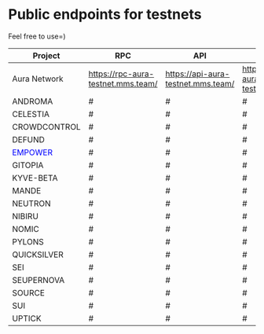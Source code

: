 # Public endpoints for testnets
Feel free to use=)

| Project | RPC | API | gRPC |
| ------ | ------ | ------ | ------ |
| Aura Network | https://rpc-aura-testnet.mms.team/ | https://api-aura-testnet.mms.team/ | https://grpc-aura-testnet.mms.team/ |
| ANDROMA | # | # | # |
| CELESTIA | # | # | # |
| CROWDCONTROL | # | # | # |
| DEFUND | # | # | # |
| <span style="color:blue">EMPOWER</span> | # | # | # |
| GITOPIA | # | # | # |
| KYVE-BETA | # | # | # |
| MANDE | # | # | # |
| NEUTRON | # | # | # |
| NIBIRU | # | # | # |
| NOMIC | # | # | # |
| PYLONS | # | # | # |
| QUICKSILVER | # | # | # |
| SEI | # | # | # |
| SEUPERNOVA | # | # | # |
| SOURCE | # | # | # |
| SUI | # | # | # |
| UPTICK | # | # | # |
